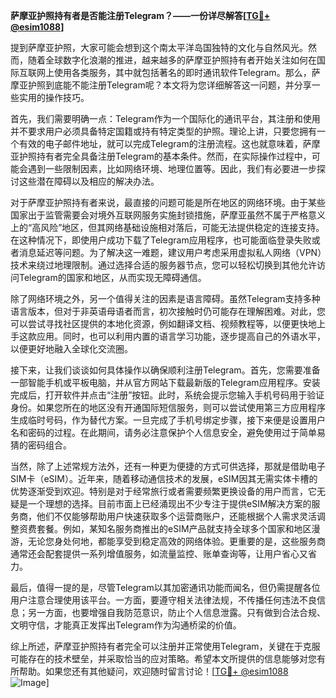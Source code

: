 **萨摩亚护照持有者是否能注册Telegram？——一份详尽解答[[TG💪+ @esim1088](https://t.me/s/esim1088)]**

提到萨摩亚护照，大家可能会想到这个南太平洋岛国独特的文化与自然风光。然而，随着全球数字化浪潮的推进，越来越多的萨摩亚护照持有者开始关注如何在国际互联网上使用各类服务，其中就包括著名的即时通讯软件Telegram。那么，萨摩亚护照到底能不能注册Telegram呢？本文将为您详细解答这一问题，并分享一些实用的操作技巧。

首先，我们需要明确一点：Telegram作为一个国际化的通讯平台，其注册和使用并不要求用户必须具备特定国籍或持有特定类型的护照。理论上讲，只要您拥有一个有效的电子邮件地址，就可以完成Telegram的注册流程。这也就意味着，萨摩亚护照持有者完全具备注册Telegram的基本条件。然而，在实际操作过程中，可能会遇到一些限制因素，比如网络环境、地理位置等。因此，我们有必要进一步探讨这些潜在障碍以及相应的解决办法。

对于萨摩亚护照持有者来说，最直接的问题可能是所在地区的网络环境。由于某些国家出于监管需要会对境外互联网服务实施封锁措施，萨摩亚虽然不属于严格意义上的“高风险”地区，但其网络基础设施相对落后，可能无法提供稳定的连接支持。在这种情况下，即使用户成功下载了Telegram应用程序，也可能面临登录失败或者消息延迟等问题。为了解决这一难题，建议用户考虑采用虚拟私人网络（VPN）技术来绕过地理限制。通过选择合适的服务器节点，您可以轻松切换到其他允许访问Telegram的国家和地区，从而实现无障碍通信。

除了网络环境之外，另一个值得关注的因素是语言障碍。虽然Telegram支持多种语言版本，但对于非英语母语者而言，初次接触时仍可能存在理解困难。对此，您可以尝试寻找社区提供的本地化资源，例如翻译文档、视频教程等，以便更快地上手这款应用。同时，也可以利用内置的语言学习功能，逐步提高自己的外语水平，以便更好地融入全球化交流圈。

接下来，让我们谈谈如何具体操作以确保顺利注册Telegram。首先，您需要准备一部智能手机或平板电脑，并从官方网站下载最新版的Telegram应用程序。安装完成后，打开软件并点击“注册”按钮。此时，系统会提示您输入手机号码用于验证身份。如果您所在的地区没有开通国际短信服务，则可以尝试使用第三方应用程序生成临时号码，作为替代方案。一旦完成了手机号绑定步骤，接下来便是设置用户名和密码的过程。在此期间，请务必注意保护个人信息安全，避免使用过于简单易猜的密码组合。

当然，除了上述常规方法外，还有一种更为便捷的方式可供选择，那就是借助电子SIM卡（eSIM）。近年来，随着移动通信技术的发展，eSIM因其无需实体卡槽的优势逐渐受到欢迎。特别是对于经常旅行或者需要频繁更换设备的用户而言，它无疑是一个理想的选择。目前市面上已经涌现出不少专注于提供eSIM解决方案的服务商，他们不仅能够帮助用户快速获取多个运营商账户，还能根据个人需求灵活调整资费套餐。例如，某知名服务商推出的eSIM产品就支持全球多个国家和地区漫游，无论您身处何地，都能享受到稳定高效的网络体验。更重要的是，这些服务商通常还会配套提供一系列增值服务，如流量监控、账单查询等，让用户省心又省力。

最后，值得一提的是，尽管Telegram以其加密通讯功能而闻名，但仍需提醒各位用户注意合理使用该平台。一方面，要遵守相关法律法规，不传播任何违法不良信息；另一方面，也要增强自我防范意识，防止个人信息泄露。只有做到合法合规、文明守信，才能真正发挥出Telegram作为沟通桥梁的价值。

综上所述，萨摩亚护照持有者完全可以注册并正常使用Telegram，关键在于克服可能存在的技术壁垒，并采取恰当的应对策略。希望本文所提供的信息能够对您有所帮助。如果您还有其他疑问，欢迎随时留言讨论！[[TG💪+ @esim1088](https://t.me/s/esim1088) ![Image](https://i.postimg.cc/4NQfJmqS/Snipaste-2025-05-13-00-14-12.png)]